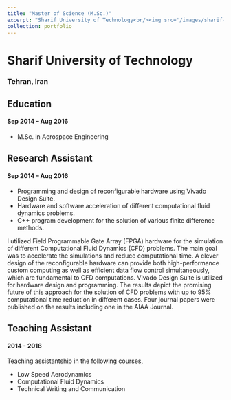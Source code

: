 ```yaml
---
title: "Master of Science (M.Sc.)"
excerpt: "Sharif University of Technology<br/><img src='/images/sharif-logo.png'>"
collection: portfolio
---
```


# Sharif University of Technology
### Tehran, Iran

## Education
#### Sep 2014 – Aug 2016

- M.Sc. in Aerospace Engineering

## Research Assistant
#### Sep 2014 – Aug 2016

- Programming and design of reconfigurable hardware using Vivado Design Suite.
- Hardware and software acceleration of different computational fluid dynamics problems.
- C++ program development for the solution of various finite difference methods.

I utilized Field Programmable Gate Array (FPGA) hardware for the simulation of different Computational Fluid Dynamics (CFD) problems. The main goal was to accelerate the simulations and reduce computational time. A clever design of the reconfigurable hardware can provide both high-performance custom computing as well as efficient data flow control simultaneously, which are fundamental to CFD computations. Vivado Design Suite is utilized for hardware design and programming. The results depict the promising future of this approach for the solution of CFD problems with up to 95% computational time reduction in different cases. Four journal papers were published on the results including one in the AIAA Journal.

## Teaching Assistant
#### 2014 - 2016

Teaching assistantship in the following courses,
- Low Speed Aerodynamics
- Computational Fluid Dynamics
- Technical Writing and Communication
